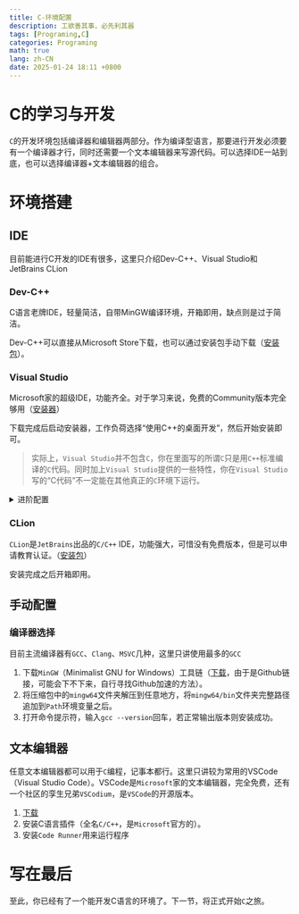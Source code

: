 ```yaml
---
title: C-环境配置
description: 工欲善其事，必先利其器
tags: [Programing,C]
categories: Programing
math: true
lang: zh-CN
date: 2025-01-24 18:11 +0800
--- 
```


# C的学习与开发

`C`的开发环境包括编译器和编辑器两部分。作为编译型语言，那要进行开发必须要有一个编译器才行，同时还需要一个文本编辑器来写源代码。可以选择IDE一站到底，也可以选择编译器+文本编辑器的组合。

# 环境搭建

## IDE

目前能进行C开发的IDE有很多，这里只介绍Dev-C++、Visual Studio和JetBrains CLion

### Dev-C++

C语言老牌IDE，轻量简洁，自带MinGW编译环境，开箱即用，缺点则是过于简洁。

Dev-C++可以直接从Microsoft Store下载，也可以通过安装包手动下载（[安装包](https://sourceforge.net/projects/orwelldevcpp/files/Setup%20Releases/)）。

### Visual Studio

Microsoft家的超级IDE，功能齐全。对于学习来说，免费的Community版本完全够用（[安装器](https://visualstudio.microsoft.com/thank-you-downloading-visual-studio/?sku=Community&channel=Release&version=VS2022&source=VSLandingPage&cid=2030&passive=false)）

下载完成后启动安装器，工作负荷选择“使用C++的桌面开发”，然后开始安装即可。

> 实际上，`Visual Studio`并不包含`C`，你在里面写的所谓`C`只是用`C++`标准编译的`C`代码。同时加上`Visual Studio`提供的一些特性，你在`Visual Studio`写的“C代码”不一定能在其他真正的`C`环境下运行。

<Details>
<Summary>进阶配置</Summary>
安装VS含MSVC命令行工具，如需使用该命令行工具则需手动配置。

1. 找到你的VS安装目录
2. 进入`VC/Tools/MSVC/<版本号>/bin/Hostx64/x64`文件夹，复制完整文件夹路径（单机资源管理器上方地址栏的空白部分即可复制），然后追加到系统环境变量`Path`的末尾。
3. 回到`VC/Tools/MSVC/<版本号>`文件夹，复制`include`文件夹完整路径，添加新环境变量`INCLUDE`填入刚刚复制的路径。
4. 进入`/lib/x64`文件夹，复制文件夹完整路径，添加新环境变量`LIB`填入刚刚复制的路径。
5. 找到`Windows Kits`安装目录，进入，选择对应Windows版本的文件夹，比如`Windows Kits/10`，进入`Include\<版本号，建议选最新>`文件夹，依次复制`ucrt`、`um`、`winrt`三个文件夹的完整路径并追加到步骤3的`INCLUDE`环境变量后
6. 回到起始目录，进入`Lib\<版本号，建议选最新>`文件夹，依次复制`ucrt/x64`、`um/x64`两个个文件夹的完整路径并追加到步骤4的`LIB`环境变量后
7. 打开命令提示符，输入`cl`回车，若正常输出版本及提示信息则配置成功。

然后就可以在命令行使用MSVC编译器（cl）了。
</Details>

### CLion

`CLion`是`JetBrains`出品的`C/C++` IDE，功能强大，可惜没有免费版本，但是可以申请教育认证。（[安装包](https://www.jetbrains.com/clion/download/#section=windows)）

安装完成之后开箱即用。

## 手动配置

### 编译器选择

目前主流编译器有`GCC`、`Clang`、`MSVC`几种，这里只讲使用最多的`GCC`

1. 下载`MinGW`（Minimalist GNU for Windows）工具链（[下载](https://github.com/brechtsanders/winlibs_mingw/releases/download/14.2.0posix-19.1.1-12.0.0-msvcrt-r2/winlibs-x86_64-posix-seh-gcc-14.2.0-llvm-19.1.1-mingw-w64msvcrt-12.0.0-r2.zip)，由于是Github链接，可能会下不下来，自行寻找Github加速的方法）。
2. 将压缩包中的`mingw64`文件夹解压到任意地方，将`mingw64/bin`文件夹完整路径追加到`Path`环境变量之后。
3. 打开命令提示符，输入`gcc --version`回车，若正常输出版本则安装成功。

## 文本编辑器

任意文本编辑器都可以用于`C`编程，记事本都行。这里只讲较为常用的VSCode（Visual Studio Code）。VSCode是`Microsoft`家的文本编辑器，完全免费，还有一个社区的孪生兄弟`VSCodium`，是`VSCode`的开源版本。

1. [下载](https://code.visualstudio.com/docs/?dv=win64user)
2. 安装C语言插件（全名`C/C++`，是`Microsoft`官方的）。
3. 安装`Code Runner`用来运行程序

# 写在最后

至此，你已经有了一个能开发C语言的环境了。下一节，将正式开始`C`之旅。